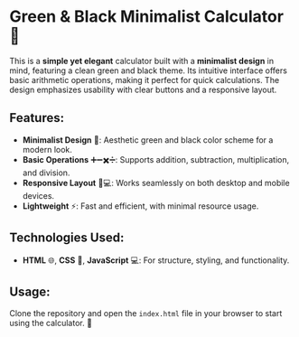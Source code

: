 # Green & Black Minimalist Calculator 🧮

This is a **simple yet elegant** calculator built with a **minimalist design** in mind, featuring a clean green and black theme. Its intuitive interface offers basic arithmetic operations, making it perfect for quick calculations. The design emphasizes usability with clear buttons and a responsive layout.

## Features:
- **Minimalist Design** 🎨: Aesthetic green and black color scheme for a modern look.
- **Basic Operations** ➕➖✖️➗: Supports addition, subtraction, multiplication, and division.
- **Responsive Layout** 📱💻: Works seamlessly on both desktop and mobile devices.
- **Lightweight** ⚡: Fast and efficient, with minimal resource usage.

## Technologies Used:
- **HTML** 🌐, **CSS** 🎨, **JavaScript** 💻: For structure, styling, and functionality.

## Usage:
Clone the repository and open the `index.html` file in your browser to start using the calculator. 🚀

